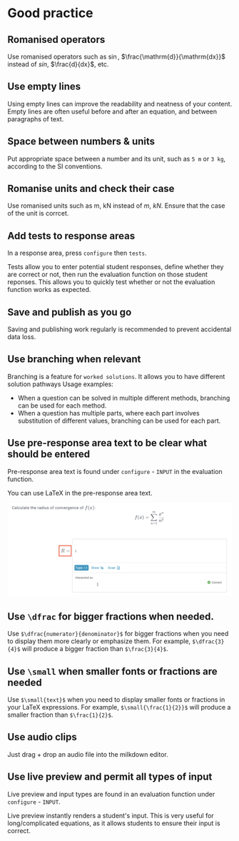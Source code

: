 # Good practice 

## Romanised operators

Use romanised operators such as $\sin$, $\frac{\mathrm{d}}{\mathrm{dx}}$ instead of $sin$, $\frac{d}{dx}$, etc.

## Use empty lines

Using empty lines can improve the readability and neatness of your content. Empty lines are often useful before and after an equation, and between paragraphs of text.

## Space between numbers & units

Put appropriate space between a number and its unit, such as `5 m` or `3 kg`, according to the SI conventions. 

## Romanise units and check their case

Use romanised units such as $\text{m}$, $\text{kN}$ instead of $m$, $kN$. Ensure that the case of the unit is corrcet.

## Add tests to response areas

In a response area, press `configure` then `tests`. 

Tests allow you to enter potential student responses, define whether they are correct or not, then run the evaluation function on those student reponses. This allows you to quickly test whether or not the evaluation function works as expected.

## Save and publish as you go

Saving and publishing work regularly is recommended to prevent accidental data loss.    

## Use branching when relevant

Branching is a feature for `worked solutions`. It allows you to have different solution pathways Usage examples:
- When a question can be solved in multiple different methods, branching can be used for each method.
- When a question has multiple parts, where each part involves substitution of different values, branching can be used for each part.

## Use pre-response area text to be clear what should be entered

Pre-response area text is found under `configure` - `INPUT` in the evaluation function.

You can use LaTeX in the pre-response area text.

![Image showing a pre-response area](images/pre_response_area.png)

## Use `\dfrac` for bigger fractions when needed.

Use `$\dfrac{numerator}{denominator}$` for bigger fractions when you need to display them more clearly or emphasize them. For example, `$\dfrac{3}{4}$` will produce a bigger fraction than `$\frac{3}{4}$`.

## Use `\small` when smaller fonts or fractions are needed

Use `$\small{text}$` when you need to display smaller fonts or fractions in your LaTeX expressions. For example, `$\small{\frac{1}{2}}$` will produce a smaller fraction than `$\frac{1}{2}$`.

## Use audio clips 

Just drag + drop an audio file into the milkdown editor.

## Use live preview and permit all types of input

Live preview and input types are found in an evaluation function under `configure` - `INPUT`.

Live preview instantly renders a student's input. This is very useful for long/complicated equations, as it allows students to ensure their input is correct.